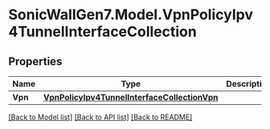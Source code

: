 # SonicWallGen7.Model.VpnPolicyIpv4TunnelInterfaceCollection

## Properties

Name | Type | Description | Notes
------------ | ------------- | ------------- | -------------
**Vpn** | [**VpnPolicyIpv4TunnelInterfaceCollectionVpn**](VpnPolicyIpv4TunnelInterfaceCollectionVpn.md) |  | [optional] 

[[Back to Model list]](../README.md#documentation-for-models) [[Back to API list]](../README.md#documentation-for-api-endpoints) [[Back to README]](../README.md)

